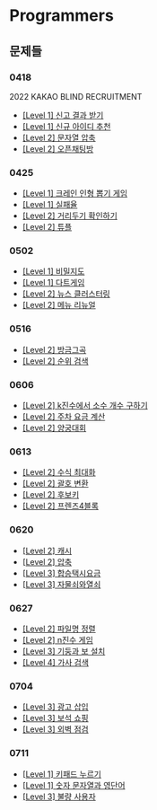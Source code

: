 # Programmers

## 문제들

### 0418

2022 KAKAO BLIND RECRUITMENT

- [[Level 1] 신고 결과 받기](https://programmers.co.kr/learn/courses/30/lessons/92334)
- [[Level 1] 신규 아이디 추천](https://programmers.co.kr/learn/courses/30/lessons/72410)
- [[Level 2] 문자열 압축](https://programmers.co.kr/learn/courses/30/lessons/60057)
- [[Level 2] 오픈채팅방](https://programmers.co.kr/learn/courses/30/lessons/42888)

### 0425

- [[Level 1] 크레인 인형 뽑기 게임](https://programmers.co.kr/learn/courses/30/lessons/64061)
- [[Level 1] 실패율](https://programmers.co.kr/learn/courses/30/lessons/42889)
- [[Level 2] 거리두기 확인하기](https://programmers.co.kr/learn/courses/30/lessons/81302)
- [[Level 2] 튜플](https://programmers.co.kr/learn/courses/30/lessons/64065)

### 0502

- [[Level 1] 비밀지도](https://programmers.co.kr/learn/courses/30/lessons/17681)
- [[Level 1] 다트게임](https://programmers.co.kr/learn/courses/30/lessons/17682)
- [[Level 2] 뉴스 클러스터링](https://programmers.co.kr/learn/courses/30/lessons/17677)
- [[Level 2] 메뉴 리뉴얼](https://programmers.co.kr/learn/courses/30/lessons/72411)

### 0516

- [[Level 2] 방금그곡](https://programmers.co.kr/learn/courses/30/lessons/17683)
- [[Level 2] 순위 검색](https://programmers.co.kr/learn/courses/30/lessons/72412)

### 0606

- [[Level 2] k진수에서 소수 개수 구하기](https://programmers.co.kr/learn/courses/30/lessons/92335)
- [[Level 2] 주차 요금 계산](https://programmers.co.kr/learn/courses/30/lessons/92341)
- [[Level 2] 양궁대회](https://programmers.co.kr/learn/courses/30/lessons/92342)

### 0613

- [[Level 2] 수식 최대화](https://programmers.co.kr/learn/courses/30/lessons/67257)
- [[Level 2] 괄호 변환](https://programmers.co.kr/learn/courses/30/lessons/60058)
- [[Level 2] 후보키](https://programmers.co.kr/learn/courses/30/lessons/42890)
- [[Level 2] 프렌즈4블록](https://programmers.co.kr/learn/courses/30/lessons/17679)

### 0620

- [[Level 2] 캐시](https://programmers.co.kr/learn/courses/30/lessons/17680)
- [[Level 2] 압축](https://programmers.co.kr/learn/courses/30/lessons/17684)
- [[Level 3] 합승택시요금](https://programmers.co.kr/learn/courses/30/lessons/72413)
- [[Level 3] 자물쇠와열쇠](https://programmers.co.kr/learn/courses/30/lessons/60059)

### 0627

- [[Level 2] 파일명 정렬](https://programmers.co.kr/learn/courses/30/lessons/17686)
- [[Level 2] n진수 게임](https://programmers.co.kr/learn/courses/30/lessons/17687)
- [[Level 3] 기둥과 보 설치](https://programmers.co.kr/learn/courses/30/lessons/60061)
- [[Level 4] 가사 검색](https://programmers.co.kr/learn/courses/30/lessons/60060)

### 0704

- [[Level 3] 광고 삽입](https://programmers.co.kr/learn/courses/30/lessons/72414)
- [[Level 3] 보석 쇼핑](https://programmers.co.kr/learn/courses/30/lessons/67258)
- [[Level 3] 외벽 점검](https://programmers.co.kr/learn/courses/30/lessons/60062)

### 0711

- [[Level 1] 키패드 누르기](https://school.programmers.co.kr/learn/courses/30/lessons/67256)
- [[Level 1] 숫자 문자열과 영단어](https://school.programmers.co.kr/learn/courses/30/lessons/81301)
- [[Level 3] 불량 사용자](https://school.programmers.co.kr/learn/courses/30/lessons/64064)
